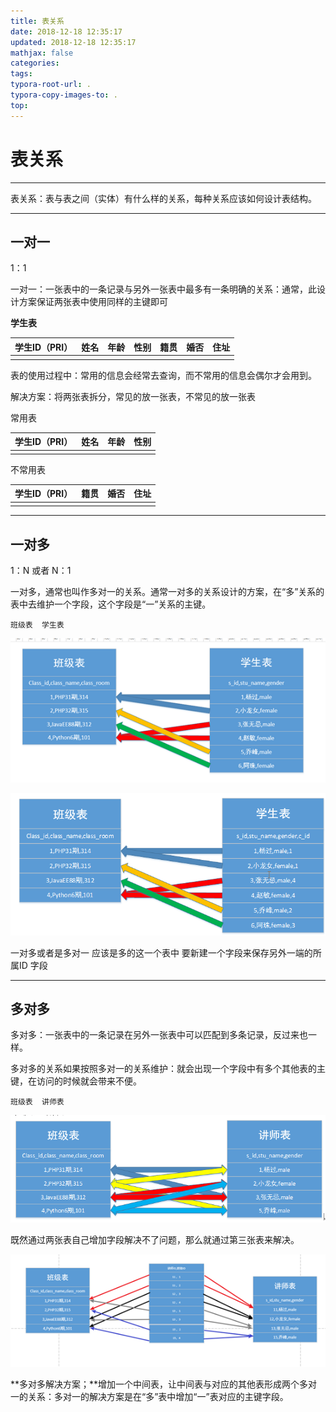 ```yaml
---
title: 表关系
date: 2018-12-18 12:35:17
updated: 2018-12-18 12:35:17 
mathjax: false
categories: 
tags:
typora-root-url: .
typora-copy-images-to: .
top: 
---
```



# 表关系

----



表关系：表与表之间（实体）有什么样的关系，每种关系应该如何设计表结构。

----

## 一对一

1：1

一对一：一张表中的一条记录与另外一张表中最多有一条明确的关系：通常，此设计方案保证两张表中使用同样的主键即可

 

**学生表**

| 学生ID（PRI） | 姓名 | 年龄 | 性别 | 籍贯 | 婚否 | 住址 |
| ------------- | ---- | ---- | ---- | ---- | ---- | ---- |
|               |      |      |      |      |      |      |

 

表的使用过程中：常用的信息会经常去查询，而不常用的信息会偶尔才会用到。

 

解决方案：将两张表拆分，常见的放一张表，不常见的放一张表

 

常用表

| 学生ID（PRI） | 姓名 | 年龄 | 性别 |
| ------------- | ---- | ---- | ---- |
|               |      |      |      |

 

不常用表

| 学生ID（PRI） | 籍贯 | 婚否 | 住址 |
| ------------- | ---- | ---- | ---- |
|               |      |      |      |

 

----

## 一对多

1：N  或者 N：1 

一对多，通常也叫作多对一的关系。通常一对多的关系设计的方案，在“多”关系的表中去维护一个字段，这个字段是“一”关系的主键。

 

``班级表  学生表  ``

![](note/table_relation_01.png)

![](note/table_relation_02.png) 

一对多或者是多对一 应该是多的这一个表中 要新建一个字段来保存另外一端的所属ID 字段

----

## 多对多

 

多对多：一张表中的一条记录在另外一张表中可以匹配到多条记录，反过来也一样。


多对多的关系如果按照多对一的关系维护：就会出现一个字段中有多个其他表的主键，在访问的时候就会带来不便。

 

``班级表  讲师表`` 

![](note/table_relation_03.png)


既然通过两张表自己增加字段解决不了问题，那么就通过第三张表来解决。

 

![](note/table_relation_04.png)


**多对多解决方案；**增加一个中间表，让中间表与对应的其他表形成两个多对一的关系：多对一的解决方案是在“多”表中增加“一”表对应的主键字段。







